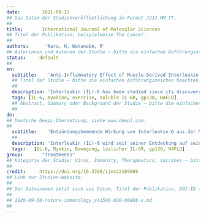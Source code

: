 ```yaml
---
date:        2021-09-13
## Das Datum der Studienveröffentlichung im Format JJJJ-MM-TT.
##
title:       International Journal of Molecular Sciences
## Titel der Publikation, beispielweise The Lancet.
##
authors:      'Nara, H, Watanabe, R'
## Autorinnen und Autoren der Studie – bitte die einfachen Anführungszeichen beachten!
status:     default
##
en:
  subtitle:    'Anti-Inflammatory Effect of Muscle-Derived Interleukin-6 and Its Involvement in Lipid Metabolism'
  ## Titel der Studie – bitte die einfachen Anführungszeichen beachten!
  ##
  description: 'Interleukin (IL)-6 has been studied since its discovery for its role in health and diseases. It is one of the most important pro-inflammatory cytokines. IL-6 was reported as an exacerbating factor in coronavirus disease. In recent years, it has become clear that the function of muscle-derived IL-6 is different from what has been reported so far. Exercise is accompanied by skeletal muscle contraction, during which, several bioactive substances, collectively named myokines, are secreted from the muscles. Many reports have shown that IL-6 is the most abundant myokine. Interestingly, it was indicated that IL-6 plays opposing roles as a myokine and as a pro-inflammatory cytokine. In this review, we discuss why IL-6 has different functions, the signaling mode of hyper-IL-6 via soluble IL-6 receptor (sIL-6R), and the involvement of soluble glycoprotein 130 in the suppressive effect of hyper-IL-6. Furthermore, the involvement of a disintegrin and metalloprotease family molecules in the secretion of sIL-6R is described. One of the functions of muscle-derived IL-6 is lipid metabolism in the liver. However, the differences between the functions of IL-6 as a pro-inflammatory cytokine and the functions of muscle-derived IL-6 are unclear. Although the involvement of myokines in lipid metabolism in adipocytes was previously discussed, little is known about the direct relationship between nonalcoholic fatty liver disease and muscle-derived IL-6. This review is the first to discuss the relationship between the function of IL-6 in diseases and the function of muscle-derived IL-6, focusing on IL-6 signaling and lipid metabolism in the liver.'
  tags: [IL-6, myokine, exercise, soluble IL-6R, gp130, NAFLD]
  ## Abstract, Summary oder Background der Studie – bitte die einfachen Anführungszeichen beachten!
  ##
de: 
## Deutsche DeepL-Übersetzung, siehe www.deepl.com.
##
  subtitle:    'Entzündungshemmende Wirkung von Interleukin-6 aus der Muskulatur und seine Beteiligung am Fettstoffwechsel'
  ##
  description: 'Interleukin (IL)-6 wird seit seiner Entdeckung auf seine Rolle bei Gesundheit und Krankheit untersucht. Es ist eines der wichtigsten proinflammatorischen Zytokine. IL-6 wurde als ein verschlimmernder Faktor bei Coronavirus-Erkrankungen beschrieben. In den letzten Jahren wurde deutlich, dass die Funktion des aus Muskeln gewonnenen IL-6 eine andere ist als die bisher berichtete. Bei körperlicher Betätigung kontrahieren die Skelettmuskeln, und dabei werden mehrere bioaktive Substanzen, die so genannten Myokine, von den Muskeln ausgeschüttet. Viele Berichte haben gezeigt, dass IL-6 das am häufigsten vorkommende Myokin ist. Interessanterweise wurde darauf hingewiesen, dass IL-6 als Myokin und als entzündungsförderndes Zytokin gegensätzliche Rollen spielt. In dieser Übersichtsarbeit wird erörtert, warum IL-6 unterschiedliche Funktionen hat, wie Hyper-IL-6 über den löslichen IL-6-Rezeptor (sIL-6R) signalisiert wird und welche Rolle das lösliche Glykoprotein 130 bei der suppressiven Wirkung von Hyper-IL-6 spielt. Darüber hinaus wird die Beteiligung von Molekülen der Familie der Desintegrine und Metalloproteasen an der Sekretion von sIL-6R beschrieben. Eine der Funktionen des aus Muskeln gewonnenen IL-6 ist der Lipidstoffwechsel in der Leber. Die Unterschiede zwischen den Funktionen von IL-6 als proinflammatorisches Zytokin und den Funktionen von IL-6 aus dem Muskel sind jedoch unklar. Obwohl die Beteiligung von Myokinen am Fettstoffwechsel in Adipozyten bereits diskutiert wurde, ist über die direkte Beziehung zwischen nichtalkoholischer Fettlebererkrankung und aus Muskeln gewonnenem IL-6 wenig bekannt. In dieser Übersichtsarbeit wird zum ersten Mal die Beziehung zwischen der Funktion von IL-6 bei Krankheiten und der Funktion von IL-6 aus dem Muskel erörtert, wobei der Schwerpunkt auf der IL-6-Signalübertragung und dem Fettstoffwechsel in der Leber liegt.'
  tags:   [IL-6, Myokin, Bewegung, löslicher IL-6R, gp130, NAFLD]
group:       "Treatments"
## Kategorie der Studie: Virus, Immunity, Therapeutics, Vaccines – bitte die Anführungszeichen beachten!
##
credit:     https://doi.org/10.3390/ijms22189889 
## Link zur Studien-Website.
##
## Der Dateinamen setzt sich aus Datum, Titel der Publikation, DOI-ID der Studie (nach dem letzten Slash) und der Dateiendung zusammen. Bitte den Unterstrich vor der DOI-ID beachten!
##
## 2020-09-30-nature-immunology_s41590-020-00808-x.md
##
---
```

<object data="{{ page.link }}" style='height:calc(100vh - 400px); width: 100%' type='application/pdf'></object>